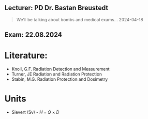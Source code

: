 ## Lecturer: PD Dr. Bastan Breustedt

> We'll be talking about bombs and medical exams... 2024-04-18

## Exam: 22.08.2024

# Literature:
- Knoll, G.F. Radiation Detection and Measurement
- Turner, JE Radiation and Radiation Protection
- Stabin, M.G. Radiation Protection and Dosimetry

# Units
- Sievert  (Sv) -  _H_ = _Q_ × _D_
